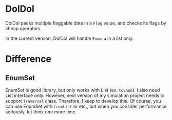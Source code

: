 DolDol
====

DolDol packs multiple flaggable data in a `Flag` value,
and checks its flags by cheap operators.

In the current version, DolDol will handle `Enum a` in a list only.

# Difference

## EnumSet

EnumSet is good library, but only works with List (ex. `toEnum`).
I also need List interface only. However, next version of my simulation project needs to support `Traversal` class. Therefore, I keep to develop this.
Of course, you can use EnumSet with `fromList` or etc., but when you consider performance seriously, let think one more time.


